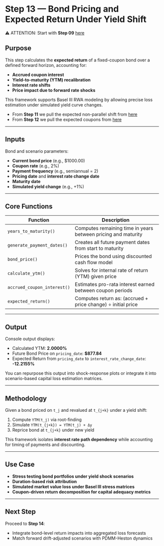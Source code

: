 # Step 13 — Bond Pricing and Expected Return Under Yield Shift

⚠️ ATTENTION: Start with **Step 09** [here](https://github.com/OCBliss/Basel3/tree/main/RWA/Practical/Constant%20Maturity%20Treasury/Cleaned)

## Purpose

This step calculates the **expected return** of a fixed-coupon bond over a defined forward horizon, accounting for:

- **Accrued coupon interest**
- **Yield-to-maturity (YTM) recalibration**
- **Interest rate shifts**
- **Price impact due to forward rate shocks**

This framework supports Basel III RWA modeling by allowing precise loss estimation under simulated yield curve changes.

- From **Step 11** we pull the expected non-parallel shift from [here](https://github.com/OCBliss/Basel3/tree/main/RWA/Practical/Constant%20Maturity%20Treasury/EXP_DRIFT)
- From **Step 12** we pull the expected coupons from [here](https://github.com/OCBliss/Basel3/tree/main/RWA/Practical/Constant%20Maturity%20Treasury/EXP_COUPON)

---

## Inputs

Bond and scenario parameters:

- **Current bond price** (e.g., $1000.00)
- **Coupon rate** (e.g., 2%)
- **Payment frequency** (e.g., semiannual = 2)
- **Pricing date** and **interest rate change date**
- **Maturity date**
- **Simulated yield change** (e.g., +1%)

---

## Core Functions

| Function                       | Description                                                                 |
|-------------------------------|-----------------------------------------------------------------------------|
| `years_to_maturity()`         | Computes remaining time in years between pricing and maturity              |
| `generate_payment_dates()`    | Creates all future payment dates from start to maturity                    |
| `bond_price()`                | Prices the bond using discounted cash flow model                           |
| `calculate_ytm()`             | Solves for internal rate of return (YTM) given price                       |
| `accrued_coupon_interest()`   | Estimates pro-rata interest earned between coupon periods                  |
| `expected_return()`           | Computes return as: (accrued + price change) ÷ initial price               |

---

## Output

Console output displays:

- Calculated YTM: **2.0000%**
- Future Bond Price on `pricing_date`: **$877.84**
- Expected Return from `pricing_date` to `interest_rate_change_date`: **-12.2155%**



You can repurpose this output into shock-response plots or integrate it into scenario-based capital loss estimation matrices.

---

## Methodology

Given a bond priced on `t_j` and revalued at `t_{j+k}` under a yield shift:

1. Compute `YTM(t_j)` via root-finding
2. Simulate `YTM(t_{j+k}) = YTM(t_j) + Δy`
3. Reprice bond at `t_{j+k}` under new yield


This framework isolates **interest rate path dependency** while accounting for timing of payments and discounting.

---

## Use Case

- **Stress testing bond portfolios under yield shock scenarios**
- **Duration-based risk attribution**
- **Simulated market value loss under Basel III stress matrices**
- **Coupon-driven return decomposition for capital adequacy metrics**

---

## Next Step

Proceed to **Step 14**:
- Integrate bond-level return impacts into aggregated loss forecasts
- Match forward drift-adjusted scenarios with PDMM-Heston dynamics

